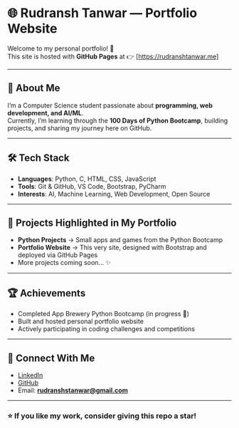 # 🌐 Rudransh Tanwar — Portfolio Website  

Welcome to my personal portfolio! 🚀  
This site is hosted with **GitHub Pages** at 👉 [https://rudranshtanwar.me]  

---

## 📌 About Me  
I’m a Computer Science student passionate about **programming, web development, and AI/ML**.  
Currently, I’m learning through the **100 Days of Python Bootcamp**, building projects, and sharing my journey here on GitHub.  

---

## 🛠️ Tech Stack  
- **Languages**: Python, C, HTML, CSS, JavaScript  
- **Tools**: Git & GitHub, VS Code, Bootstrap, PyCharm  
- **Interests**: AI, Machine Learning, Web Development, Open Source  

---

## 📂 Projects Highlighted in My Portfolio  
- **Python Projects** → Small apps and games from the Python Bootcamp  
- **Portfolio Website** → This very site, designed with Bootstrap and deployed via GitHub Pages  
- More projects coming soon... ✨  

---

## 🏆 Achievements  
- Completed App Brewery Python Bootcamp (in progress 🚧)  
- Built and hosted personal portfolio website  
- Actively participating in coding challenges and competitions  

---

## 🔗 Connect With Me  
- [LinkedIn](https://linkedin.com/in/rudranshtanwar)  
- [GitHub](https://github.com/rudranshtanwar)  
- Email: **rudranshstanwar@gmail.com**  

---

### ⭐ If you like my work, consider giving this repo a star!  
